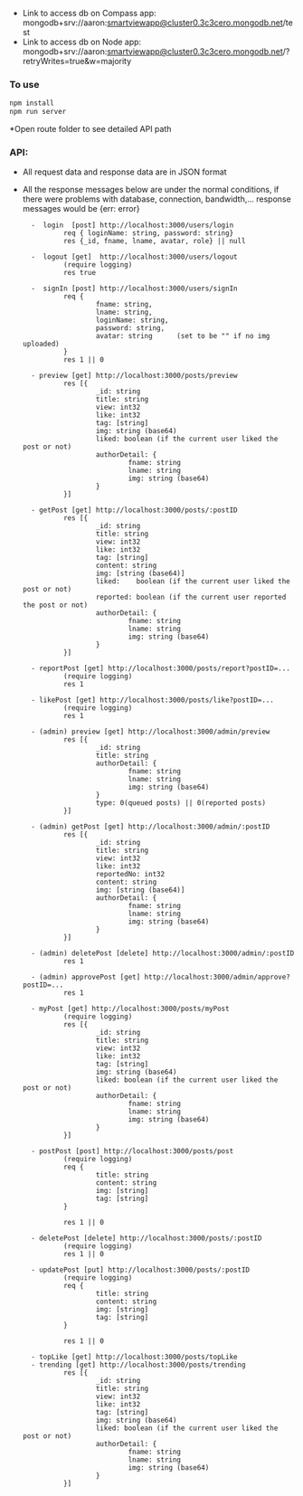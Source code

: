 * Link to access db on Compass app: mongodb+srv://aaron:smartviewapp@cluster0.3c3cero.mongodb.net/test
* Link to access db on Node app: mongodb+srv://aaron:smartviewapp@cluster0.3c3cero.mongodb.net/?retryWrites=true&w=majority

### To  use
```bash
npm install
npm run server
```

*Open route folder to see detailed API path

### API: 
- All request data and response data are in JSON format
- All the response messages below are under the normal conditions, if there were problems with database, connection, bandwidth,... response messages would be {err: error}

        -  login  [post] http://localhost:3000/users/login
                req { loginName: string, password: string}  
                res {_id, fname, lname, avatar, role} || null           

        -  logout [get]  http://localhost:3000/users/logout  
                (require logging)
                res true

        -  signIn [post] http://localhost:3000/users/signIn
                req {
                        fname: string,
                        lname: string,
                        loginName: string, 
                        password: string,
                        avatar: string      (set to be "" if no img uploaded)
                }  
                res 1 || 0

        - preview [get] http://localhost:3000/posts/preview
                res [{
                        _id: string
                        title: string
                        view: int32
                        like: int32
                        tag: [string]
                        img: string (base64)
                        liked: boolean (if the current user liked the post or not)
                        authorDetail: {
                                fname: string
                                lname: string
                                img: string (base64)
                        }
                }]

        - getPost [get] http://localhost:3000/posts/:postID
                res [{
                        _id: string
                        title: string
                        view: int32
                        like: int32
                        tag: [string]
                        content: string
                        img: [string (base64)]
                        liked:    boolean (if the current user liked the post or not)
                        reported: boolean (if the current user reported the post or not)
                        authorDetail: {
                                fname: string
                                lname: string
                                img: string (base64)
                        }
                }]

        - reportPost [get] http://localhost:3000/posts/report?postID=...
                (require logging)
                res 1

        - likePost [get] http://localhost:3000/posts/like?postID=...
                (require logging)
                res 1

        - (admin) preview [get] http://localhost:3000/admin/preview
                res [{
                        _id: string
                        title: string
                        authorDetail: {
                                fname: string
                                lname: string
                                img: string (base64)
                        }
                        type: 0(queued posts) || 0(reported posts)
                }]

        - (admin) getPost [get] http://localhost:3000/admin/:postID
                res [{
                        _id: string
                        title: string
                        view: int32
                        like: int32
                        reportedNo: int32
                        content: string
                        img: [string (base64)]
                        authorDetail: {
                                fname: string
                                lname: string
                                img: string (base64)
                        }
                }]

        - (admin) deletePost [delete] http://localhost:3000/admin/:postID
                res 1

        - (admin) approvePost [get] http://localhost:3000/admin/approve?postID=...
                res 1

        - myPost [get] http://localhost:3000/posts/myPost
                (require logging)
                res [{
                        _id: string
                        title: string
                        view: int32
                        like: int32
                        tag: [string]
                        img: string (base64)
                        liked: boolean (if the current user liked the post or not)
                        authorDetail: {
                                fname: string
                                lname: string
                                img: string (base64)
                        }
                }]

        - postPost [post] http://localhost:3000/posts/post
                (require logging)
                req {
                        title: string
                        content: string
                        img: [string]
                        tag: [string]
                }

                res 1 || 0

        - deletePost [delete] http://localhost:3000/posts/:postID
                (require logging)
                res 1 || 0

        - updatePost [put] http://localhost:3000/posts/:postID
                (require logging)
                req {
                        title: string
                        content: string
                        img: [string]
                        tag: [string]
                }

                res 1 || 0

        - topLike [get] http://localhost:3000/posts/topLike
        - trending [get] http://localhost:3000/posts/trending
                res [{
                        _id: string
                        title: string
                        view: int32
                        like: int32
                        tag: [string]
                        img: string (base64)
                        liked: boolean (if the current user liked the post or not)
                        authorDetail: {
                                fname: string
                                lname: string
                                img: string (base64)
                        }
                }]
